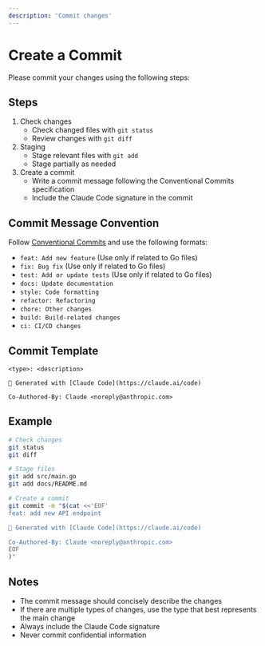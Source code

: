 ```yaml
---
description: 'Commit changes'
---
```


# Create a Commit

Please commit your changes using the following steps:

## Steps

1. Check changes
   - Check changed files with `git status`
   - Review changes with `git diff`
2. Staging
   - Stage relevant files with `git add`
   - Stage partially as needed
3. Create a commit
   - Write a commit message following the Conventional Commits specification
   - Include the Claude Code signature in the commit

## Commit Message Convention

Follow [Conventional Commits](https://www.conventionalcommits.org/en/v1.0.0/) and use the following formats:

- `feat: Add new feature` (Use only if related to Go files)
- `fix: Bug fix` (Use only if related to Go files)
- `test: Add or update tests` (Use only if related to Go files)
- `docs: Update documentation`
- `style: Code formatting`
- `refactor: Refactoring`
- `chore: Other changes`
- `build: Build-related changes`
- `ci: CI/CD changes`

## Commit Template

```
<type>: <description>

🤖 Generated with [Claude Code](https://claude.ai/code)

Co-Authored-By: Claude <noreply@anthropic.com>
```

## Example

```bash
# Check changes
git status
git diff

# Stage files
git add src/main.go
git add docs/README.md

# Create a commit
git commit -m "$(cat <<'EOF'
feat: add new API endpoint

🤖 Generated with [Claude Code](https://claude.ai/code)

Co-Authored-By: Claude <noreply@anthropic.com>
EOF
)"
```

## Notes

- The commit message should concisely describe the changes
- If there are multiple types of changes, use the type that best represents the main change
- Always include the Claude Code signature
- Never commit confidential information
